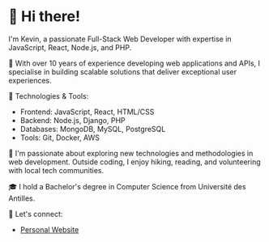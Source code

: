 # 👋 Hi there! 
I'm Kevin, a passionate Full-Stack Web Developer with expertise in JavaScript, React, Node.js, and PHP.

🚀 With over 10 years of experience developing web applications and APIs, I specialise in building scalable solutions that deliver exceptional user experiences.

<!-- 🌱 Currently, I'm deeply involved in enhancing [Current Project Name], where we aim to [brief description of project goals]. -->

🔧 Technologies & Tools:
- Frontend: JavaScript, React, HTML/CSS
- Backend: Node.js, Django, PHP
- Databases: MongoDB, MySQL, PostgreSQL
- Tools: Git, Docker, AWS

🌟 I'm passionate about exploring new technologies and methodologies in web development. Outside coding, I enjoy hiking, reading, and volunteering with local tech communities.

🎓 I hold a Bachelor's degree in Computer Science from Université des Antilles.

<!-- 🌐 I actively contribute to open-source projects, including [Project Name/Community], where I have helped improve [specific contribution details]. -->

💬 Let's connect:
<!-- - [LinkedIn](https://www.linkedin.com/in/yourprofile) -->
- [Personal Website](https://www.karib-tech.com)
